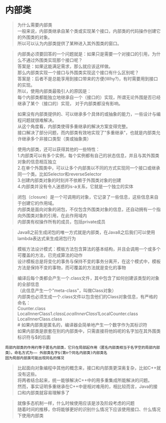 # 内部类

> 为什么需要内部类  
一般来说，内部类继承自某个类或实现某个接口，内部类的代码操作创建它的外围类的对象。  
所以可以认为内部类提供了某种进入其外围类的窗口。  

> 内部类必须要回答的一个问题就是：如果只是需要一个对接口的引用，为什么不通过外围类实现那个接口呢？  
答案是：如果这能满足需求，那么就应该这样做。  
那么内部类实现一个接口与外围类实现这个接口有什么区别呢？  
答案是：后者不是总能享用到接口带来的方便(Why?)，有时需要用到接口的实现。  
所以，使用内部类最吸引人的原因是：  
每个内部类都能独立地继承自一个（接口的）实现，所谓无论外围是否已经继承了某个（接口的）实现，
对于内部类都没有影响。  

> 如果没有内部类提供的、可以继承多个具体的或抽象的能力，一些设计与编程问题就很难解决。  
从这个角度看，内部类使得多重继承的解决方案变得完整。  
接口解决了部分问题，而内部类有效地实现了"多重继承"，也就是内部类允许继承多个非接口类型（类或抽象类）

> 使用内部类，还可以获得其他的一些特性：  
1.内部类可以有多个实例，每个实例都有自己的状态信息，并且与其外围类对象的信息相互独立    
2.在单个外围类中，可以让多个内部类以不同的方式实现同一个接口或继承同一个类。比如Selector和reverseSelector  
3.创建内部类对象的时刻并不依赖于外围类对象的创建  
4.内部类并没有令人迷惑的is-a关系，它就是一个独立的实体  

> 闭包（closure）是一个可调用的对象，它记录了一些信息，这些信息来自于创建它的作用域。  
内部类是面向对象的闭包，不仅包含外围类对象的信息，还自动拥有一个指向外围类对象的引用，在此作用域内  
内部类有权操作所有的成员，包括private成员

> Java8之前生成闭包的唯一方式就是内部类，在Java8之后我们可以使用lambda表达式来生成闭包行为

> 模板方法设计模式：模板方法包含算法的基本结构，并且会调用一个或多个可覆盖的方法，已完成算法的动作  
设计模板总是将变化的事务与保持不变的事务分离开，在这个模式中，模板方法是保持不变的事物，而可覆盖的方法就是变化的事物

> 编译后每个类都会产生一个.class文件，其中包含了如何创建该类型的对象的全部信息  
（此信息产生一个"meta-class"，叫做Class对象）  
内部类也必须生成一个.class文件以包含他们的Class对象信息，有严格的命名：  
Counter.class  
LocalInnerClass$1.class  
LocalInnerClass$1LocalCounter.class
LocalInnerClass.class  
\# 如果内部类是匿名的，编译器会简单地产生一个数字作为其标识符  
如果内部类是嵌套在别的内部类中，只需直接将他妈呢的名字加在其外围类标识符与$的后面  

    局部内部类的作用约等于匿名内部类，它只在局部起作用（匿名内部类相当于名字空的局部内部类）。命名方式为—— 外部类名字$(第n个同名内部类)内部类名
    因为局部内部类可能出现同名的情况

> 比起面向对象编程中其他的概念来，接口和内部类更深奥复杂，比如C++就没有这些。  
将两者结合起来，统一能够解决C++中的用多重集成所能解决的问题。  
然而，事实证明多重继承在C++中是相对难用的，相比较而言，Java的接口和内部类就容易理解多了  

> 就像多态机制一样，什么时候使用应该是涉及阶段考虑的问题  
随着时间的推移，你将能够更好的识别什么情况下应该使用接口、什么情况下使用内部类  